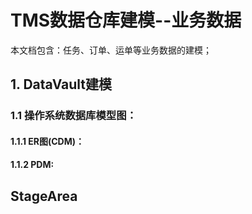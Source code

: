 # TMS数据仓库建模--业务数据

本文档包含：任务、订单、运单等业务数据的建模；

## 1. DataVault建模

### 1.1 操作系统数据库模型图：

#### 1.1.1 ER图(CDM)：



#### 1.1.2 PDM:





## StageArea



